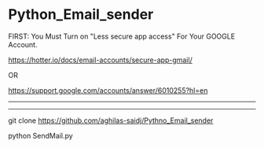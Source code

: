 # Python_Email_sender

FIRST:
You Must Turn on "Less secure app access" For Your GOOGLE Account.


https://hotter.io/docs/email-accounts/secure-app-gmail/

OR

https://support.google.com/accounts/answer/6010255?hl=en

-----------------------------------------------------------
------------------------------------------------------------




git clone https://github.com/aghilas-saidj/Pythno_Email_sender

python SendMail.py
